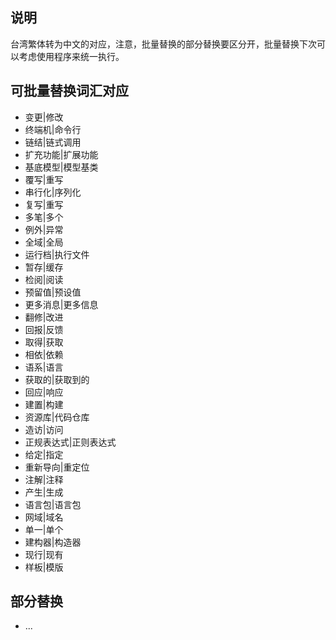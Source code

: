 
## 说明

台湾繁体转为中文的对应，注意，批量替换的部分替换要区分开，批量替换下次可以考虑使用程序来统一执行。

## 可批量替换词汇对应

* 变更|修改
* 终端机|命令行
* 链结|链式调用
* 扩充功能|扩展功能
* 基底模型|模型基类
* 覆写|重写
* 串行化|序列化
* 复写|重写
* 多笔|多个
* 例外|异常
* 全域|全局
* 运行档|执行文件
* 暂存|缓存
* 检阅|阅读
* 预留值|预设值
* 更多消息|更多信息
* 翻修|改进
* 回报|反馈
* 取得|获取
* 相依|依赖
* 语系|语言
* 获取的|获取到的
* 回应|响应
* 建置|构建
* 资源库|代码仓库
* 造访|访问
* 正规表达式|正则表达式
* 给定|指定
* 重新导向|重定位
* 注解|注释
* 产生|生成
* 语言包|语言包
* 网域|域名
* 单一|单个
* 建构器|构造器
* 现行|现有
* 样板|模版


## 部分替换

* ...
